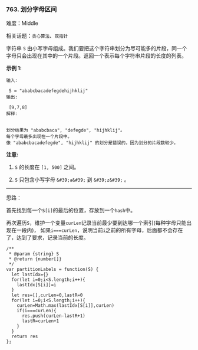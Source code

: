 ### 763. 划分字母区间

难度：Middle

相关话题：`贪心算法`、`双指针`

字符串  `S`  由小写字母组成。我们要把这个字符串划分为尽可能多的片段，同一个字母只会出现在其中的一个片段。返回一个表示每个字符串片段的长度的列表。



**示例 1:** 



```
输入:

 S = "ababcbacadefegdehijhklij"
输出:

 [9,7,8]
解释:


划分结果为 "ababcbaca", "defegde", "hijhklij"。
每个字母最多出现在一个片段中。
像 "ababcbacadefegde", "hijhklij" 的划分是错误的，因为划分的片段数较少。
```


**注意:** 




1.  `S` 的长度在 `[1, 500]` 之间。

2.  `S` 只包含小写字母 `&#39;a&#39;` 到 `&#39;z&#39;` 。






-----

思路：

首先找到每一个`S[i]`的最后的位置，存放到一个`hash`中。

再次遍历`S`，维护一个变量`curLen`记录当前最少要到达哪一个索引(每种字母只能出现在一段内)，
如果`i===curLen`，说明当前`i`之前的所有字母，后面都不会存在了，达到了要求，记录当前的长度。
```
/**
 * @param {string} S
 * @return {number[]}
 */
var partitionLabels = function(S) {
  let lastIdx={}
  for(let i=0;i<S.length;i++){
    lastIdx[S[i]]=i
  }
  let res=[],curLen=0,lastR=0
  for(let i=0;i<S.length;i++){
    curLen=Math.max(lastIdx[S[i]],curLen)
    if(i===curLen){
      res.push(curLen-lastR+1)
      lastR=curLen+1
    }
  }
  return res
};
```

